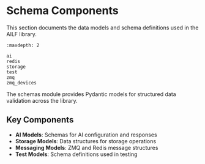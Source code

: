 # Schema Components

This section documents the data models and schema definitions used in the AILF library.

```{toctree}
:maxdepth: 2

ai
redis
storage
test
zmq
zmq_devices
```

The schemas module provides Pydantic models for structured data validation across the library.

## Key Components

- **AI Models**: Schemas for AI configuration and responses
- **Storage Models**: Data structures for storage operations
- **Messaging Models**: ZMQ and Redis message structures
- **Test Models**: Schema definitions used in testing
